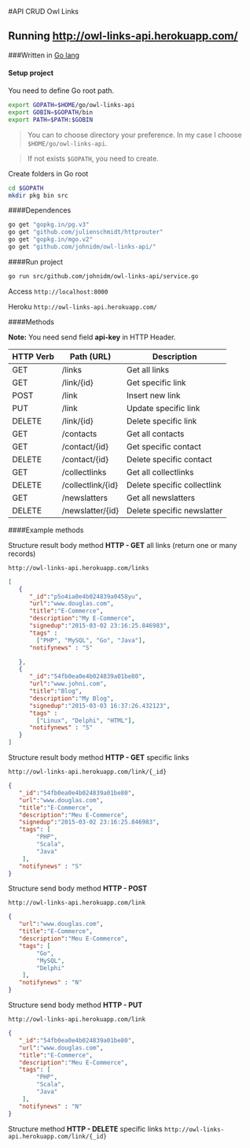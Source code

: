 #API CRUD Owl Links

## Running http://owl-links-api.herokuapp.com/

###Written in [Go lang](https://golang.org/)

#### Setup project

You need to define Go root path.
```bash
export GOPATH=$HOME/go/owl-links-api
export GOBIN=$GOPATH/bin
export PATH=$PATH:$GOBIN
```
> You can to choose directory your preference. In my case I choose `$HOME/go/owl-links-api`.

> If not exists `$GOPATH`, you need to create.

Create folders in Go root
```bash
cd $GOPATH
mkdir pkg bin src
```

####Dependences

```bash
go get "gopkg.in/pg.v3"
go get "github.com/julienschmidt/httprouter"
go get "gopkg.in/mgo.v2"
go get "github.com/johnidm/owl-links-api/"
```

####Run project
```bash
go run src/github.com/johnidm/owl-links-api/service.go
```

Access `http://localhost:8000`

Heroku `http://owl-links-api.herokuapp.com/`

####Methods

**Note:** You need send field **api-key** in HTTP Header.

| HTTP Verb | Path (URL)| Description
|-----------|----------------------|----------------------------|
| GET       | /links               | Get all links              |
| GET       | /link/{id}           | Get specific link          |
| POST      | /link                | Insert new link            |
| PUT       | /link                | Update specific link       |
| DELETE    | /link/{id}           | Delete specific link       |
| GET       | /contacts            | Get all contacts           |
| GET       | /contact/{id}        | Get specific contact       |
| DELETE    | /contact/{id}        | Delete specific contact    |
| GET       | /collectlinks        | Get all collectlinks       |
| DELETE    | /collectlink/{id}    | Delete specific collectlink|
| GET       | /newslatters         | Get all newslatters        |
| DELETE    | /newslatter/{id}     | Delete specific newslatter |

####Example methods

Structure result body method **HTTP - GET** all links (return one or many records)

`http://owl-links-api.herokuapp.com/links`

```json
[  
   {  
      "_id":"p5o4ia0e4b024839a0458yu",
      "url":"www.douglas.com",
      "title":"E-Commerce",
      "description":"My E-Commerce",
      "signedup":"2015-03-02 23:16:25.846983",
      "tags" : 
		["PHP", "MySQL", "Go", "Java"],
      "notifynews" : "S"

   },
   {  
      "_id":"54fb0ea0e4b024839a01be80",
      "url":"www.johni.com",
      "title":"Blog",
      "description":"My Blog",
      "signedup":"2015-03-03 16:37:26.432123",
      "tags" : 
		["Linux", "Delphi", "HTML"],
      "notifynews" : "S"
   }
]
```

Structure result body method **HTTP - GET** specific links

`http://owl-links-api.herokuapp.com/link/{_id}`

```json
{  
   "_id":"54fb0ea0e4b024839a01be80",
   "url":"www.douglas.com",
   "title":"E-Commerce",
   "description":"Meu E-Commerce",
   "signedup":"2015-03-02 23:16:25.846983",
   "tags": [
        "PHP",
        "Scala",
        "Java"
    ],
   "notifynews" : "S"
}
```

Structure send body method **HTTP - POST**  

`http://owl-links-api.herokuapp.com/link`

```json
{  
   "url":"www.douglas.com",
   "title":"E-Commerce",
   "description":"Meu E-Commerce",
   "tags": [
        "Go",
        "MySQL",
        "Delphi"
    ],
   "notifynews" : "N"
}
```
Structure send body method **HTTP - PUT**

`http://owl-links-api.herokuapp.com/link`

```json
{  
   "_id":"54fb0ea0e4b024839a01be80",
   "url":"www.douglas.com",
   "title":"E-Commerce",
   "description":"Meu E-Commerce",
   "tags": [
        "PHP",
        "Scala",
        "Java"
    ],
   "notifynews" : "N"
}
```

Structure method **HTTP - DELETE** specific links `http://owl-links-api.herokuapp.com/link/{_id}`





